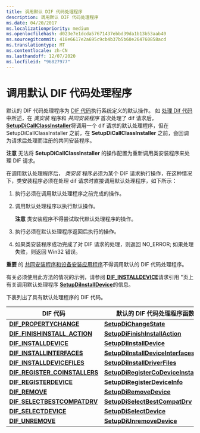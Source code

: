 ```yaml
---
title: 调用默认 DIF 代码处理程序
description: 调用默认 DIF 代码处理程序
ms.date: 04/20/2017
ms.localizationpriority: medium
ms.openlocfilehash: d023e7e1dcda57671437ebbd39da1b13b53aab40
ms.sourcegitcommit: 418e6617e2a695c9cb4b37b5b60e264760858acd
ms.translationtype: MT
ms.contentlocale: zh-CN
ms.lasthandoff: 12/07/2020
ms.locfileid: "96827977"
---
```

# <a name="calling-the-default-dif-code-handlers"></a>调用默认 DIF 代码处理程序


默认的 DIF 代码处理程序为 [DIF 代码](/previous-versions//ff541307(v=vs.85))执行系统定义的默认操作。 如 [处理 Dif 代码](handling-dif-codes.md)中所述，在 *类安装* 程序和 *共同安装程序* 首次处理了 dif 请求后， [**SetupDiCallClassInstaller**](/windows/win32/api/setupapi/nf-setupapi-setupdicallclassinstaller)将调用一个 dif 请求的默认处理程序，但在 SetupDiCallClassInstaller 之前，在 **SetupDiCallClassInstaller** 之前，会回调为请求后处理而注册的共同安装程序。

**注意**  无法将 **SetupDiCallClassInstaller** 的操作配置为重新调用类安装程序来处理 DIF 请求。

 

在调用默认处理程序后， *类安装* 程序必须为某个 DIF 请求执行操作，在这种情况下，类安装程序必须在处理 dif 请求时直接调用默认处理程序，如下所示：

1.  执行必须在调用默认处理程序之前完成的操作。

2.  调用默认处理程序以执行默认操作。

    **注意**   类安装程序不得尝试取代默认处理程序的操作。

     

3.  执行必须在默认处理程序返回后执行的操作。

4.  如果类安装程序成功完成了对 DIF 请求的处理，则返回 NO_ERROR; 如果处理失败，则返回 Win32 错误。

**重要** 的 [共同安装](writing-a-co-installer.md)[程序和设备安装应用程序](writing-a-device-installation-application.md)不得调用默认的 DIF 代码处理程序。  

 

有关必须使用此方法的情况的示例，请参阅 [**DIF_INSTALLDEVICE**](./dif-installdevice.md)请求引用 "页上有关调用默认处理程序 [**SetupDiInstallDevice**](/windows/win32/api/setupapi/nf-setupapi-setupdiinstalldevice)的信息。

下表列出了具有默认处理程序的 DIF 代码。

| DIF 代码                                                             | 默认的 DIF 代码处理程序函数                                                  |
|----------------------------------------------------------------------|------------------------------------------------------------------------------------|
| [**DIF_PROPERTYCHANGE**](./dif-propertychange.md)                | [**SetupDiChangeState**](/windows/win32/api/setupapi/nf-setupapi-setupdichangestate)                               |
| [**DIF_FINISHINSTALL_ACTION**](./dif-finishinstall-action.md)   | [**SetupDiFinishInstallAction**](/previous-versions/windows/hardware/previsioning-framework/ff551022(v=vs.85))               |
| [**DIF_INSTALLDEVICE**](./dif-installdevice.md)                  | [**SetupDiInstallDevice**](/windows/win32/api/setupapi/nf-setupapi-setupdiinstalldevice)                           |
| [**DIF_INSTALLINTERFACES**](./dif-installinterfaces.md)          | [**SetupDiInstallDeviceInterfaces**](/windows/win32/api/setupapi/nf-setupapi-setupdiinstalldeviceinterfaces)       |
| [**DIF_INSTALLDEVICEFILES**](./dif-installdevicefiles.md)        | [**SetupDiInstallDriverFiles**](/windows/win32/api/setupapi/nf-setupapi-setupdiinstalldriverfiles)                 |
| [**DIF_REGISTER_COINSTALLERS**](./dif-register-coinstallers.md) | [**SetupDiRegisterCoDeviceInstallers**](/windows/win32/api/setupapi/nf-setupapi-setupdiregistercodeviceinstallers) |
| [**DIF_REGISTERDEVICE**](./dif-registerdevice.md)                | [**SetupDiRegisterDeviceInfo**](/windows/win32/api/setupapi/nf-setupapi-setupdiregisterdeviceinfo)                 |
| [**DIF_REMOVE**](./dif-remove.md)                                | [**SetupDiRemoveDevice**](/windows/win32/api/setupapi/nf-setupapi-setupdiremovedevice)                             |
| [**DIF_SELECTBESTCOMPATDRV**](./dif-selectbestcompatdrv.md)      | [**SetupDiSelectBestCompatDrv**](/windows/win32/api/setupapi/nf-setupapi-setupdiselectbestcompatdrv)               |
| [**DIF_SELECTDEVICE**](./dif-selectdevice.md)                    | [**SetupDiSelectDevice**](/windows/win32/api/setupapi/nf-setupapi-setupdiselectdevice)                             |
| [**DIF_UNREMOVE**](./dif-unremove.md)                            | [**SetupDiUnremoveDevice**](/windows/win32/api/setupapi/nf-setupapi-setupdiunremovedevice)                         |

 

